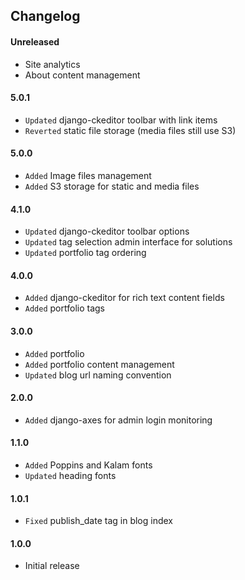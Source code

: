 ## Changelog

#### Unreleased

* Site analytics
* About content management

#### 5.0.1

* `Updated` django-ckeditor toolbar with link items
* `Reverted` static file storage (media files still use S3)

#### 5.0.0

* `Added` Image files management
* `Added` S3 storage for static and media files

#### 4.1.0

* `Updated` django-ckeditor toolbar options
* `Updated` tag selection admin interface for solutions
* `Updated` portfolio tag ordering

#### 4.0.0

* `Added` django-ckeditor for rich text content fields
* `Added` portfolio tags

#### 3.0.0

* `Added` portfolio
* `Added` portfolio content management
* `Updated` blog url naming convention

#### 2.0.0

* `Added` django-axes for admin login monitoring

#### 1.1.0

* `Added` Poppins and Kalam fonts
* `Updated` heading fonts

#### 1.0.1

* `Fixed` publish_date tag in blog index

#### 1.0.0

* Initial release